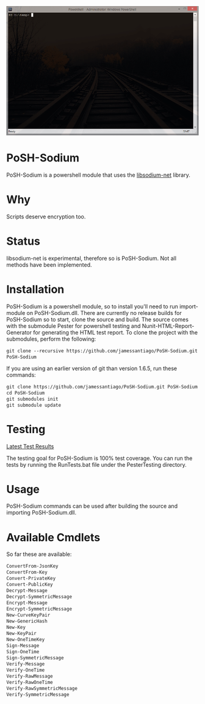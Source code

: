 ![image](https://raw.githubusercontent.com/jamessantiago/PoSH-Sodium/master/Demo.gif)

PoSH-Sodium
===========

PoSH-Sodium is a powershell module that uses the [libsodium-net](https://github.com/adamcaudill/libsodium-net) library.

Why
===

Scripts deserve encryption too.

Status
======

libsodium-net is experimental, therefore so is PoSH-Sodium.  Not all methods have been implemented.

Installation
============

PoSH-Sodium is a powershell module, so to install you'll need to run import-module on PoSH-Sodium.dll.  There are currently no release builds for PoSH-Sodium so to start, clone the source and build.  The source comes with the submodule Pester for powershell testing and Nunit-HTML-Report-Generator for generating the HTML test report.  To clone the project with the submodules, perform the following:

    git clone --recursive https://github.com/jamessantiago/PoSH-Sodium.git PoSH-Sodium

If you are using an earlier version of git than version 1.6.5, run these commands:

    git clone https://github.com/jamessantiago/PoSH-Sodium.git PoSH-Sodium
    cd PoSH-Sodium
    git submodules init
    git submodule update

Testing
=======

[Latest Test Results](http://htmlpreview.github.io/?https://github.com/jamessantiago/PoSH-Sodium/blob/master/PesterTesting/LastTestResults.html)

The testing goal for PoSH-Sodium is 100% test coverage.  You can run the tests by running the RunTests.bat file under the PesterTesting directory.

Usage
=====

PoSH-Sodium commands can be used after building the source and importing PoSH-Sodium.dll.

Available Cmdlets
=================

So far these are available:
    
    ConvertFrom-JsonKey
    ConvertFrom-Key
    Convert-PrivateKey
    Convert-PublicKey
    Decrypt-Message
    Decrypt-SymmetricMessage
    Encrypt-Message
    Encrypt-SymmetricMessage
    New-CurveKeyPair
    New-GenericHash
    New-Key
    New-KeyPair
    New-OneTimeKey
    Sign-Message
    Sign-OneTime
    Sign-SymmetricMessage
    Verify-Message
    Verify-OneTime
    Verify-RawMessage
    Verify-RawOneTime
    Verify-RawSymmetricMessage
    Verify-SymmetricMessage
